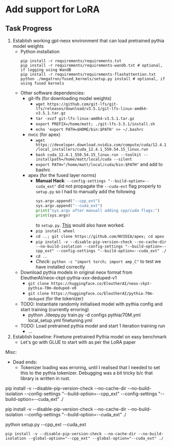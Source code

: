# Add support for LoRA

## Task Progress
1. Establish working gpt-neox environment that can load pretrained pythia model weights
    - Python installation
        ```
        pip install -r requirements/requirements.txt
        pip install -r requirements/requirements-wandb.txt # optional, if logging using WandB
        pip install -r requirements/requirements-flashattention.txt
        python ./megatron/fused_kernels/setup.py install # optional, if using fused kernels
        ```
    - Other software dependencies:
        - git-lfs (for downloading model weights)
            - `wget https://github.com/git-lfs/git-lfs/releases/download/v3.5.1/git-lfs-linux-amd64-v3.5.1.tar.gz`
            - `tar -xvzf git-lfs-linux-amd64-v3.5.1.tar.gz`
            - `export PREFIX=/home/matt; ./git-lfs-3.5.1/install.sh`
            - `echo 'export PATH=$HOME/bin:$PATH' >> ~/.bashrc`
        - nvcc (for apex)
            - `wget https://developer.download.nvidia.com/compute/cuda/12.4.1/local_installers/cuda_12.4.1_550.54.15_linux.run`
            - `bash cuda_12.4.1_550.54.15_linux.run --toolkit --installpath=/home/matt/local/cuda --silent`
            - `export PATH="/home/matt/local/cuda/bin:$PATH"` and add to bashrc
        - apex (for the fused layer norms)
            - **Manual Hack**: `--config-settings "--build-option=--cuda_ext"` did not propagate the `--cuda-ext` flag properly to `setup.py` so I had to manually add the following
                ```python
                sys.argv.append("--cpp_ext")
                sys.argv.append("--cuda_ext")
                print("sys.argv after manuall adding cpp/cuda flags:")
                print(sys.argv)
                ```
                to `setup.py`. [This](https://github.com/NVIDIA/apex/issues/1204#issuecomment-1659884672) would also have worked.
            - `pip install wheel`
            - `cd ..; git clone https://github.com/NVIDIA/apex; cd apex`
            - `pip install -v --disable-pip-version-check --no-cache-dir --no-build-isolation --config-settings "--build-option=--cpp_ext" --config-settings "--build-option=--cuda_ext" ./`
            - `cd ..`
            - *Check*: `python -c "import torch; import amp_C"` to test we have installed correctly
    - Download pythia models in original neox format from EleutherAI/neox-ckpt-pythia-xxx-deduped-v1
        - `git clone https://huggingface.co/EleutherAI/neox-ckpt-pythia-70m-deduped-v0`
        - `git clone https://huggingface.co/EleutherAI/pythia-70m-deduped` (for the tokenizer)
    - TODO: Instantiate randomly initialised model with pythia config and start training (currently erroring)
        - python ./deepy.py train.py -d configs pythia/70M.yml local_setup.yml finetuning.yml
    - TODO: Load pretrained pythia model and start 1 iteration training run
        - ...
2. Establish baseline: Finetune pretrained Pythia model on easy benchmark
    - Let's go with GLUE to start with as per the LoRA paper

Misc:
- Dead ends:
    - Tokenizer loading was erroring, until I realised that I needed to set this to the pythia tokenizer. Debugging was a bit tricky b/c that library is written in rust.


pip install -v --disable-pip-version-check --no-cache-dir --no-build-isolation --config-settings "--build-option=--cpp_ext" --config-settings "--build-option=--cuda_ext" ./


pip install -v --disable-pip-version-check --no-cache-dir --no-build-isolation --config-settings "--build-option=--cuda_ext" ./


python setup.py --cpp_ext --cuda_ext

    pip install -v --disable-pip-version-check --no-cache-dir --no-build-isolation --global-option="--cpp_ext" --global-option="--cuda_ext" ./